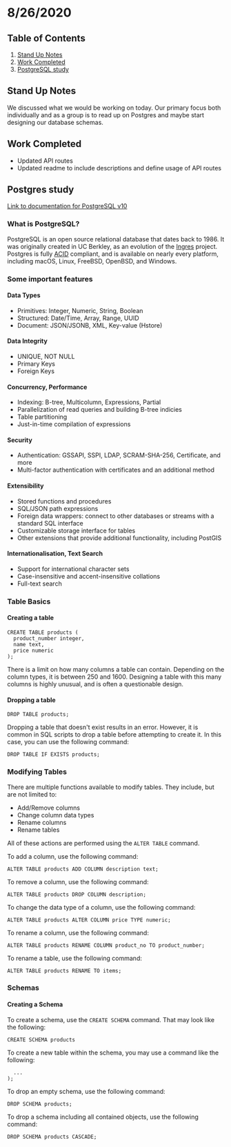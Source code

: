 # 8/26/2020

## Table of Contents

1. [Stand Up Notes](#stand-up-notes)
2. [Work Completed](#work-completed)
3. [PostgreSQL study](#postgres-study)

## Stand Up Notes

We discussed what we would be working on today. Our primary focus both individually and as a group is to read up on Postgres and maybe start designing our database schemas.

## Work Completed

- Updated API routes
- Updated readme to include descriptions and define usage of API routes

## Postgres study

[Link to documentation for PostgreSQL v10](https://www.postgresql.org/docs/10/index.html)

### What is PostgreSQL?

PostgreSQL is an open source relational database that dates back to 1986. It was originally created in UC Berkley, as an evolution of the [Ingres](https://en.wikipedia.org/wiki/Ingres_(database)) project. Postgres is fully [ACID](https://en.wikipedia.org/wiki/ACID) compliant, and is available on nearly every platform, including macOS, Linux, FreeBSD, OpenBSD, and Windows.

### Some important features

#### Data Types

- Primitives: Integer, Numeric, String, Boolean
- Structured: Date/Time, Array, Range, UUID
- Document: JSON/JSONB, XML, Key-value (Hstore)

#### Data Integrity

- UNIQUE, NOT NULL
- Primary Keys
- Foreign Keys

#### Concurrency, Performance

- Indexing: B-tree, Multicolumn, Expressions, Partial
- Parallelization of read queries and building B-tree indicies
- Table partitioning
- Just-in-time compilation of expressions

#### Security

- Authentication: GSSAPI, SSPI, LDAP, SCRAM-SHA-256, Certificate, and more
- Multi-factor authentication with certificates and an additional method

#### Extensibility

- Stored functions and procedures
- SQL/JSON path expressions
- Foreign data wrappers: connect to other databases or streams with a standard SQL interface
- Customizable storage interface for tables
- Other extensions that provide additional functionality, including PostGIS

#### Internationalisation, Text Search

- Support for international character sets
- Case-insensitive and accent-insensitive collations
- Full-text search

### Table Basics

#### Creating a table

``` 
CREATE TABLE products (
  product_number integer,
  name text,
  price numeric
);
```

There is a limit on how many columns a table can contain. Depending on the column types, it is between 250 and 1600. Designing a table with this many columns is highly unusual, and is often a questionable design.

#### Dropping a table

` DROP TABLE products; `

Dropping a table that doesn't exist results in an error. However, it is common in SQL scripts to drop a table before attempting to create it. In this case, you can use the following command:

` DROP TABLE IF EXISTS products; `

### Modifying Tables

There are multiple functions available to modify tables. They include, but are not limited to:

- Add/Remove columns
- Change column data types
- Rename columns
- Rename tables

All of these actions are performed using the `ALTER TABLE` command.

To add a column, use the following command:

`ALTER TABLE products ADD COLUMN description text;`

To remove a column, use the following command:

`ALTER TABLE products DROP COLUMN description;`

To change the data type of a column, use the following command:

`ALTER TABLE products ALTER COLUMN price TYPE numeric;`

To rename a column, use the following command:

`ALTER TABLE products RENAME COLUMN product_no TO product_number;`

To rename a table, use the following command:

`ALTER TABLE products RENAME TO items;`

### Schemas

#### Creating a Schema

To create a schema, use the `CREATE SCHEMA` command. That may look like the following:

`CREATE SCHEMA products`

To create a new table within the schema, you may use a command like the following: 

``` CREATE TABLE products.images (
  ...
);
```

To drop an empty schema, use the following command:

`DROP SCHEMA products;`

To drop a schema including all contained objects, use the following command:

`DROP SCHEMA products CASCADE;`